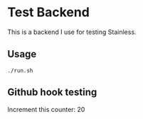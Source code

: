 # Test Backend

This is a backend I use for testing Stainless.

## Usage

```
./run.sh
```

## Github hook testing

Increment this counter: 20
